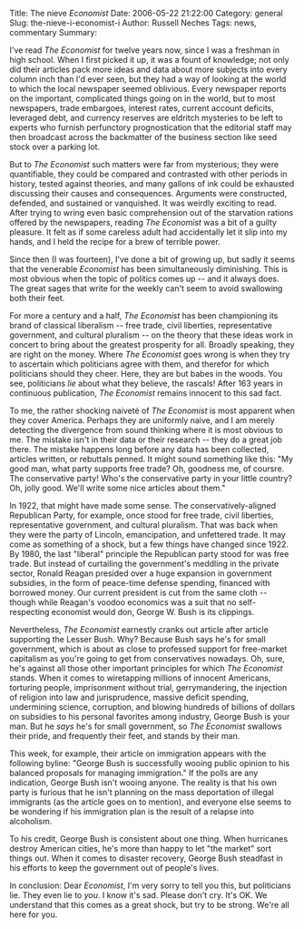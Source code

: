 Title: The nieve <i>Economist</i>
Date: 2006-05-22 21:22:00
Category: general
Slug: the-nieve-i-economist-i
Author: Russell Neches
Tags: news, commentary
Summary: 


I've read *The Economist* for twelve years now, since I was a freshman
in high school. When I first picked it up, it was a fount of knowledge;
not only did their articles pack more ideas and data about more subjects
into every column inch than I'd ever seen, but they had a way of looking
at the world to which the local newspaper seemed oblivious. Every
newspaper reports on the important, complicated things going on in the
world, but to most newspapers, trade embargoes, interest rates, current
account deficits, leveraged debt, and currency reserves are eldritch
mysteries to be left to experts who furnish perfunctory prognostication
that the editorial staff may then broadcast across the backmatter of the
business section like seed stock over a parking lot.

But to *The Economist* such matters were far from mysterious; they were
quantifiable, they could be compared and contrasted with other periods
in history, tested against theories, and many gallons of ink could be
exhausted discussing their causes and consequences. Arguments were
constructed, defended, and sustained or vanquished. It was weirdly
exciting to read. After trying to wring even basic comprehension out of
the starvation rations offered by the newspapers, reading *The
Economist* was a bit of a guilty pleasure. It felt as if some careless
adult had accidentally let it slip into my hands, and I held the recipe
for a brew of terrible power.

Since then (I was fourteen), I've done a bit of growing up, but sadly it
seems that the venerable *Economist* has been simultaneously
diminishing. This is most obvious when the topic of politics comes up --
and it always does. The great sages that write for the weekly can't seem
to avoid swallowing both their feet.

For more a century and a half, *The Economist* has been championing its
brand of classical liberalism -- free trade, civil liberties,
representative government, and cultural pluralism -- on the theory that
these ideas work in concert to bring about the greatest prosperity for
all. Broadly speaking, they are right on the money. Where *The
Economist* goes wrong is when they try to ascertain which politicians
agree with them, and therefor for which politicians should they cheer.
Here, they are but babes in the woods. You see, politicians *lie* about
what they believe, the rascals! After 163 years in continuous
publication, *The Economist* remains innocent to this sad fact.

To me, the rather shocking naivet&eacute; of *The Economist* is most apparent
when they cover America. Perhaps they are uniformly naive, and I am
merely detecting the divergence from sound thinking where it is most
obvious to me. The mistake isn't in their data or their research -- they
do a great job there. The mistake happens long before any data has been
collected, articles written, or rebuttals penned. It might sound
something like this: "My good man, what party supports free trade? Oh,
goodness me, of coursre. The conservative party! Who's the conservative
party in your little country? Oh, jolly good. We'll write some nice
articles about them."

In 1922, that might have made some sense. The conservatively-aligned
Republican Party, for example, once stood for free trade, civil
liberties, representative government, and cultural pluralism. That was
back when they were the party of Lincoln, emancipation, and unfettered
trade. It may come as something of a shock, but a few things have
changed since 1922. By 1980, the last "liberal" principle the Republican
party stood for was free trade. But instead of curtailing the
government's meddling in the private sector, Ronald Reagan presided over
a huge expansion in government subsidies, in the form of peace-time
defense spending, financed with borrowed money. Our current president is
cut from the same cloth -- though while Reagan's voodoo economics was a
suit that no self-respecting economist would don, George W. Bush is its
clippings.

Nevertheless, *The Economist* earnestly cranks out article after article
supporting the Lesser Bush. Why? Because Bush says he's for small
government, which is about as close to professed support for free-market
capitalism as you're going to get from conservatives nowadays. Oh, sure,
he's against all those other important principles for which *The
Economist* stands. When it comes to wiretapping millions of innocent
Americans, torturing people, imprisonment without trial, gerrymandering,
the injection of religion into law and jurisprudence, massive deficit
spending, undermining science, corruption, and blowing hundreds of
billions of dollars on subsidies to his personal favorites among
industry, George Bush is your man. But he *says* he's for small
government, so *The Economist* swallows their pride, and frequently
their feet, and stands by their man.

This week, for example, their article on immigration appears with the
following byline: "George Bush is successfully wooing public opinion to
his balanced proposals for managing immigration." If the polls are any
indication, George Bush isn't wooing anyone. The reality is that his own
party is furious that he isn't planning on the mass deportation of
illegal immigrants (as the article goes on to mention), and everyone
else seems to be wondering if his immigration plan is the result of a
relapse into alcoholism.

To his credit, George Bush is consistent about one thing. When
hurricanes destroy American cities, he's more than happy to let "the
market" sort things out. When it comes to disaster recovery, George Bush
steadfast in his efforts to keep the government out of people's lives.

In conclusion: Dear *Economist*, I'm very sorry to tell you this, but
politicians lie. They even lie to *you*. I know it's sad. Please don't
cry. It's OK. We understand that this comes as a great shock, but try to
be strong. We're all here for you.

